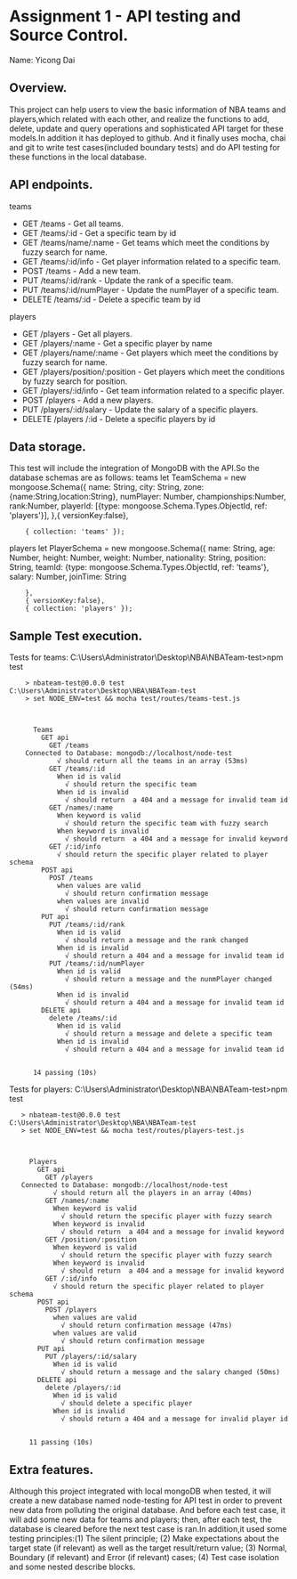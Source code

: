 # Assignment 1 - API testing and Source Control.

Name: Yicong Dai

## Overview.
This project can help users to view the basic information of NBA teams and players,which related with each other, and realize the functions to add, delete, update and query operations and sophisticated API target for these models.In addition it has deployed to github. And it finally uses mocha, chai and git to write test cases(included boundary tests) and do API testing for these functions in the local database.


## API endpoints.
teams
 + GET /teams - Get all teams.
 + GET /teams/:id - Get a specific team by id
 + GET /teams/name/:name - Get teams which meet the conditions by fuzzy search for name.
 + GET /teams/:id/info - Get player information related to a specific team.
 + POST /teams - Add a new team.
 + PUT /teams/:id/rank - Update the rank of a specific team.
 + PUT /teams/:id/numPlayer - Update the numPlayer of a specific team.
 + DELETE /teams/:id - Delete a specific team by id

players
 + GET /players - Get all players.
 + GET /players/:name - Get a specific player by name
 + GET /players/name/:name - Get players which meet the conditions by fuzzy search for name.
 + GET /players/position/:position - Get players which meet the conditions by fuzzy search for position.
 + GET /players/:id/info - Get team information related to a specific player.
 + POST /players - Add a new players.
 + PUT /players/:id/salary - Update the salary of a specific players.
 + DELETE /players /:id - Delete a specific players by id

## Data storage.
This test will include the integration of MongoDB  with the API.So the database schemas are as follows:
teams
    let TeamSchema = new mongoose.Schema({
            name: String,
            city: String,
            zone:{name:String,location:String},
            numPlayer: Number,
            championships:Number,
            rank:Number,
            playerId: [{type: mongoose.Schema.Types.ObjectId, ref: 'players'}],
        },{ versionKey:false},

        { collection: 'teams' });

players
    let PlayerSchema = new mongoose.Schema({
        name: String,
        age: Number,
        height: Number,
        weight: Number,
        nationality: String,
        position: String,
        teamId: {type: mongoose.Schema.Types.ObjectId, ref: 'teams'},
        salary: Number,
        joinTime: String

        },
        { versionKey:false},
        { collection: 'players' });

## Sample Test execution.
 Tests for teams:
        C:\Users\Administrator\Desktop\NBA\NBATeam-test>npm test

        > nbateam-test@0.0.0 test C:\Users\Administrator\Desktop\NBA\NBATeam-test
        > set NODE_ENV=test && mocha test/routes/teams-test.js



          Teams
            GET api
              GET /teams
        Connected to Database: mongodb://localhost/node-test
                √ should return all the teams in an array (53ms)
              GET /teams/:id
                When id is valid
                  √ should return the specific team
                When id is invalid
                  √ should return  a 404 and a message for invalid team id
              GET /names/:name
                When keyword is valid
                  √ should return the specific team with fuzzy search
                When keyword is invalid
                  √ should return  a 404 and a message for invalid keyword
              GET /:id/info
                √ should return the specific player related to player schema
            POST api
              POST /teams
                when values are valid
                  √ should return confirmation message
                when values are invalid
                  √ should return confirmation message
            PUT api
              PUT /teams/:id/rank
                When id is valid
                  √ should return a message and the rank changed
                When id is invalid
                  √ should return a 404 and a message for invalid team id
              PUT /teams/:id/numPlayer
                When id is valid
                  √ should return a message and the nunmPlayer changed (54ms)
                When id is invalid
                  √ should return a 404 and a message for invalid team id
            DELETE api
              delete /teams/:id
                When id is valid
                  √ should return a message and delete a specific team
                When id is invalid
                  √ should return a 404 and a message for invalid team id


          14 passing (10s)

 Tests for players:
       C:\Users\Administrator\Desktop\NBA\NBATeam-test>npm test

       > nbateam-test@0.0.0 test C:\Users\Administrator\Desktop\NBA\NBATeam-test
       > set NODE_ENV=test && mocha test/routes/players-test.js



         Players
           GET api
             GET /players
       Connected to Database: mongodb://localhost/node-test
               √ should return all the players in an array (40ms)
             GET /names/:name
               When keyword is valid
                 √ should return the specific player with fuzzy search
               When keyword is invalid
                 √ should return  a 404 and a message for invalid keyword
             GET /position/:position
               When keyword is valid
                 √ should return the specific player with fuzzy search
               When keyword is invalid
                 √ should return  a 404 and a message for invalid keyword
             GET /:id/info
               √ should return the specific player related to player schema
           POST api
             POST /players
               when values are valid
                 √ should return confirmation message (47ms)
               when values are valid
                 √ should return confirmation message
           PUT api
             PUT /players/:id/salary
               When id is valid
                 √ should return a message and the salary changed (50ms)
           DELETE api
             delete /players/:id
               When id is valid
                 √ should delete a specific player
               When id is invalid
                 √ should return a 404 and a message for invalid player id


         11 passing (10s)

## Extra features.
Although this project integrated with local mongoDB when tested, it will create a new database named node-testing for API test in order to prevent new data from polluting the original database. And before each test case, it will add some new data for teams and players; then, after each test, the database is cleared before the next test case is ran.In addition,it used some testing principles:(1) The silent principle; (2) Make expectations about the target state (if relevant) as well as the target result/return value; (3) Normal, Boundary (if relevant) and Error (if relevant) cases; (4) Test case isolation and some nested describe blocks.
